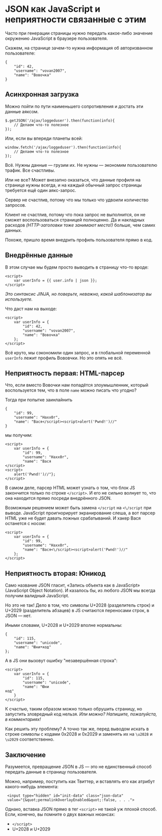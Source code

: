 # JSON как JavaScript и неприятности связанные с этим

Часто при генерации страницы нужно передать какое-либо значение окружению
JavaScript в браузере пользователя.

Скажем, на странице зачем-то нужна информация об авторизванном пользователе:

```
{
	"id": 42,
	"username": "vovan2007",
	"name": "Вовочка"
}
```

## Асинхронная загрузка

Можно пойти по пути наименьшего сопротивления и достать эти данные аяксом.

```
$.getJSON('/ajax/loggeduser').then(function(info){
	// Делаем что-то полезное
});
```

Или, если вы впереди планеты всей:

```
window.fetch('/ajax/loggeduser').then(function(info){
	// Делаем что-то полезное
});
```

Всё. Нужны данные — грузим их. Не нужны — экономим пользователю трафик. Все
счастливы.

Или не все? Может внезапно оказаться, что данные профиля на странице нужны
всегда, и на каждый обычный запрос страницы требуется ещё один аякс-запрос.

Сервер не счастлив, потому что мы только что удвоили количество запросов.

Клиент не счастлив, потому что пока запрос не выполнится, он не сможет
воспользоваться страницей полноценно. Да и накладных расходов _(HTTP-заголовки
тоже занимают место!)_ больше, чем самих данных.

Похоже, пришло время внедрить профиль пользователя прямо в код.

## Внедрённые данные

В этом случае мы будем просто выводить в страницу что-то вроде:

```
<script>
	var userInfo = {{ user.info | json }};
</script>
```

_Это синтаксис JINJA, но поверьте, неважно, какой шаблонизатор вы используете._

Что даст нам на выходе:

```
<script>
	var userInfo = {
		"id": 42,
		"username": "vovan2007",
		"name": "Вовочка"
	};
</script>
```

Всё круто, мы сэкономили один запрос, и в глобальной переменной `userInfo`
лежит профиль Вововчки. Но это опять не всё.


## Неприятность первая: HTML-парсер

Что, если вместо Вовочки нам попадётся злоумышленник, который воспользуется
тем, что в поле `name` можно писать что угодно?

Тогда при попытке заинлайнить

```
{
	"id": 99,
	"username": "Haxx0r",
	"name": "Вася</script><script>alert('Pwnd!')//"
}
```

мы получим:

```
<script>
	var userInfo = {
		"id": 99,
		"username": "Haxx0r",
		"name": "Вася
</script>
<script>
	alert('Pwnd!')//"};
</script>
```

В самом деле, парсер HTML может узнать о том, что блок JS закончится только по
строке `</script>`. И его не сильно волнует то, что она находится прямо
посреди внедрённого JSON.

Возможным решением может быть замена `</script` на `<\/script` при выводе.
JavaScript проигнорирует экранирование слеша, а вот парсер HTML уже не будет
давать ложных срабатываний. И хакер Вася останется с носом:

```
<script>
	var userInfo = {
		"id": 99,
		"username": "Haxx0r",
		"name": "Вася<\/script><script>alert('Pwnd!')//"
	};
</script>
```


## Неприятность вторая: Юникод

Само название JSON гласит, «Запись объекта как в JavaScript» (JavaScript
Object Notation). И казалось бы, из любого JSON мы всегда получим валидный
JavaScript.

Но это не так! Дело в том, что символы U+2028 (разделитель строк) и U+2029
(разделитель абзацев) в JS считаются переносами строк, в JSON — нет.

Иными словами, U+2028 и U+2029 вполне нормальны:

```
{
	"id": 115,
	"username": "unicode",
	"name": "Юни•код"
};
```

А в JS они вызовут ошибку "незавершённая строка":

```
<script>
	var userInfo = {
		"id": 115,
		"username": "unicode",
		"name": "Юни
код"
	}
</script>
```

К счастью, таким образом можно только обрушить страницу, но запустить
зловредный код нельзя. _Или можно? Напишите, пожалуйста, в комментариях!_

Как решить эту проблему? А точно так же, перед выводом искать в строке символы
с кодами 0x2028 и 0x2029 и заменять их на `\u2028` и `\u2029` соответственно.


## Заключение

Разумеется, превращение JSON в JS — это не единственный способ передать данные
в страницу пользователя.

Можно, например, поступить как Твиттер, и вставлять его как атрибут
какого-нибудь элемента:

```
 <input type="hidden" id="init-data" class="json-data"
 value="{&quot;permalinkOverlayEnabled&quot;:false, . . .">
```

Однако, вставка JSON прямо в тег `<script>` не такой уж плохой способ. Если,
конечно, вы помните о двух важных нюансах:

- `</script>`
- U+2028 и U+2029
